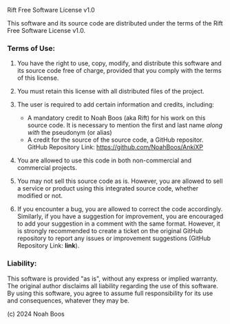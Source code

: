 Rift Free Software License v1.0

This software and its source code are distributed under the terms of the Rift Free Software License v1.0.

### Terms of Use:

1. You have the right to use, copy, modify, and distribute this software and its source code free of charge, provided that you comply with the terms of this license.

2. You must retain this license with all distributed files of the project.

3. The user is required to add certain information and credits, including:
   - A mandatory credit to Noah Boos (aka Rift) for his work on this source code. It is necessary to mention the first and last name _along with_ the pseudonym (or alias)
   - A credit for the source of the source code, a GitHub repositor.
     GitHub Repository Link: https://github.com/NoahBoos/AnkiXP

4. You are allowed to use this code in both non-commercial and commercial projects.

5. You may not sell this source code as is. However, you are allowed to sell a service or product using this integrated source code, whether modified or not.

6. If you encounter a bug, you are allowed to correct the code accordingly. Similarly, if you have a suggestion for improvement, you are encouraged to add your suggestion in a comment with the same format. However, it is strongly recommended to create a ticket on the original GitHub repository to report any issues or improvement suggestions (GitHub Repository Link: **link**).

### Liability:

This software is provided "as is", without any express or implied warranty. The original author disclaims all liability regarding the use of this software. By using this software, you agree to assume full responsibility for its use and consequences, whatever they may be.

(c) 2024 Noah Boos
